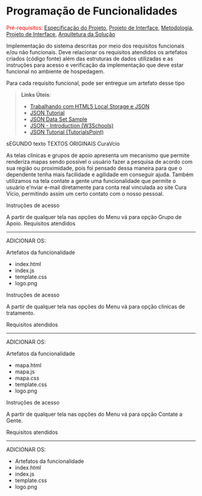 # Programação de Funcionalidades

<span style="color:red">Pré-requisitos: <a href="2-Especificação do Projeto.md"> Especificação do Projeto</a></span>, <a href="3-Projeto de Interface.md"> Projeto de Interface</a>, <a href="4-Metodologia.md"> Metodologia</a>, <a href="3-Projeto de Interface.md"> Projeto de Interface</a>, <a href="5-Arquitetura da Solução.md"> Arquitetura da Solução</a>

Implementação do sistema descritas por meio dos requisitos funcionais e/ou não funcionais. Deve relacionar os requisitos atendidos os artefatos criados (código fonte) além das estruturas de dados utilizadas e as instruções para acesso e verificação da implementação que deve estar funcional no ambiente de hospedagem.

Para cada requisito funcional, pode ser entregue um artefato desse tipo

> **Links Úteis**:
>
> - [Trabalhando com HTML5 Local Storage e JSON](https://www.devmedia.com.br/trabalhando-com-html5-local-storage-e-json/29045)
> - [JSON Tutorial](https://www.w3resource.com/JSON)
> - [JSON Data Set Sample](https://opensource.adobe.com/Spry/samples/data_region/JSONDataSetSample.html)
> - [JSON - Introduction (W3Schools)](https://www.w3schools.com/js/js_json_intro.asp)
> - [JSON Tutorial (TutorialsPoint)](https://www.tutorialspoint.com/json/index.htm)


sEGUNDO texto
TEXTOS ORIGINAIS CuraVcio

 As telas  clinicas e grupos de apoio apresenta um mecanismo que permite renderiza 
mapas sendo possível o usuário fazer a pesquisa de acordo com sua região ou 
proximidade, pois foi pensado dessa maneira para que o dependente tenha mais 
facilidade e agilidade em conseguir ajuda.
 Também utilizamos na tela contate a gente uma funcionalidade que permite o usuário 
e'nviar e-mail diretamente para conta real vinculada ao site Cura Vício, permitindo 
assim um certo contato com o nosso pessoal.


Instruções de acesso

A partir de qualquer tela nas opções do Menu vá para opção Grupo de Apoio.
Requisitos atendidos
*******************************

ADICIONAR OS:


Artefatos da funcionalidade
- index.html
- index.js
- template.css
- logo.png



Instruções de acesso

A partir de qualquer tela nas opções do Menu vá para opção clinicas
de tratamento.

Requisitos atendidos
*******************************

ADICIONAR OS:


Artefatos da funcionalidade
- mapa.html
- mapa.js
- mapa.css
- template.css
- logo.png





Instruções de acesso

A partir de qualquer tela nas opções do Menu vá para opção Contate a Gente.

Requisitos atendidos
*******************************
ADICIONAR OS:


- Artefatos da funcionalidade
- index.html
- index.js
- template.css
- logo.png
